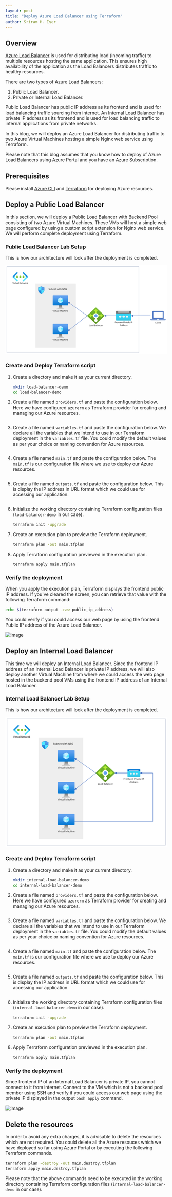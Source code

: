 ```yaml
---
layout: post
title: "Deploy Azure Load Balancer using Terraform"
author: Sriram H. Iyer
---
```


## Overview

[Azure Load Balancer](https://learn.microsoft.com/en-us/azure/load-balancer/load-balancer-overview) is used for distributing load (incoming traffic) to multiple resources hosting the same application. This ensures high availability of the application as the Load Balancers distributes traffic to healthy resources.

There are two types of Azure Load Balancers:
1. Public Load Balancer.
2. Private or Internal Load Balancer.

Public Load Balancer has public IP address as its frontend and is used for load balancing traffic sourcing from internet. An Internal Load Balancer has private IP address as its frontend and is used for load balancing traffic to internal applications from private networks.

In this blog, we will deploy an Azure Load Balancer for distributing traffic to two Azure Virtual Machines hosting a simple Nginx web service using Terraform.

Please note that this blog assumes that you know how to deploy of Azure Load Balancers using Azure Portal and you have an Azure Subscription.

## Prerequisites

Please install [Azure CLI](https://learn.microsoft.com/en-us/cli/azure/install-azure-cli) and [Terraform](https://developer.hashicorp.com/terraform/tutorials/aws-get-started/install-cli) for deploying Azure resources.

## Deploy a Public Load Balancer

In this section, we will deploy a Public Load Balancer with Backend Pool consisting of two Azure Virtual Machines. These VMs will host a simple web page configured by using a custom script extension for Nginx web service. We will perform complete deployment using Terraform.

### Public Load Balancer Lab Setup

This is how our architecture will look after the deployment is completed.

![Network Diagram](https://raw.githubusercontent.com/hisriram96/hisriram96.github.io/main/_pictures/azure-public-load-balancer-with-two-virtual-machines-network-diagram.png)

### Create and Deploy Terraform script

1. Create a directory and make it as your current directory.

   ```bash
   mkdir load-balancer-demo
   cd load-balancer-demo
   ```
   
2. Create a file named ```providers.tf``` and paste the configuration below. Here we have configured ```azurerm``` as Terraform provider for creating and managing our Azure resources.

   <pre id="code1"></pre>
   <script>
     fetch('https://raw.githubusercontent.com/hisriram96/hisriram96.github.io/main/_terraform-scripts/azure-public-load-balancer-lab/providers.tf')
       .then(response => response.text())
       .then(text => document.getElementById('code1').textContent = text);
   </script>

3. Create a file named ```variables.tf``` and paste the configuration below. We declare all the variables that we intend to use in our Terraform deployment in the ```variables.tf``` file. You could modify the default values as per your choice or naming convention for Azure resources.

   <pre id="code2"></pre>
   <script>
     fetch('https://raw.githubusercontent.com/hisriram96/hisriram96.github.io/main/_terraform-scripts/azure-public-load-balancer-lab/variables.tf')
       .then(response => response.text())
       .then(text => document.getElementById('code2').textContent = text);
   </script>

4. Create a file named ```main.tf``` and paste the configuration below. The ```main.tf``` is our configuration file where we use to deploy our Azure resources.

   <pre id="code3"></pre>
   <script>
     fetch('https://raw.githubusercontent.com/hisriram96/hisriram96.github.io/main/_terraform-scripts/azure-public-load-balancer-lab/main.tf')
       .then(response => response.text())
       .then(text => document.getElementById('code3').textContent = text);
   </script>

5. Create a file named ```outputs.tf``` and paste the configuration below. This is display the IP address in URL format which we could use for accessing our application.

   <pre id="code4"></pre>
   <script>
     fetch('https://raw.githubusercontent.com/hisriram96/hisriram96.github.io/main/_terraform-scripts/azure-public-load-balancer-lab/outputs.tf')
       .then(response => response.text())
       .then(text => document.getElementById('code4').textContent = text);
   </script>

6. Initialize the working directory containing Terraform configuration files (```load-balancer-demo``` in our case).

   ```bash
   terraform init -upgrade
   ```

7. Create an execution plan to preview the Terraform deployment.

   ```bash
   terraform plan -out main.tfplan
   ```

8. Apply Terraform configuration previewed in the execution plan.

   ```bash
   terraform apply main.tfplan
   ```

### Verify the deployment

When you apply the execution plan, Terraform displays the frontend public IP address. If you've cleared the screen, you can retrieve that value with the following Terraform command:

```bash
echo $(terraform output -raw public_ip_address)
```

You could verify if you could access our web page by using the frontend Public IP address of the Azure Load Balancer.

<img width="302" alt="image" src="https://github.com/hisriram96/blog/assets/56336513/f02b30f8-389f-4cd9-b4bb-f9717d1aaeb3">

## Deploy an Internal Load Balancer

This time we will deploy an Internal Load Balancer. Since the frontend IP address of an Internal Load Balancer is private IP address, we will also deploy another Virtual Machine from where we could access the web page hosted in the backend pool VMs using the frontend IP address of an Internal Load Balancer.

### Internal Load Balancer Lab Setup

This is how our architecture will look after the deployment is completed.

![Network Diagram](https://raw.githubusercontent.com/hisriram96/hisriram96.github.io/main/_pictures/azure-internal-load-balancer-with-two-virtual-machines-network-diagram.png)

### Create and Deploy Terraform script

1. Create a directory and make it as your current directory.

   ```bash
   mkdir internal-load-balancer-demo
   cd internal-load-balancer-demo
   ```
   
2. Create a file named ```providers.tf``` and paste the configuration below. Here we have configured ```azurerm``` as Terraform provider for creating and managing our Azure resources.

   <pre id="code5"></pre>
   <script>
     fetch('https://raw.githubusercontent.com/hisriram96/hisriram96.github.io/main/_terraform-scripts/azure_internal-load-balancer-lab/providers.tf')
       .then(response => response.text())
       .then(text => document.getElementById('code5').textContent = text);
   </script>

3. Create a file named ```variables.tf``` and paste the configuration below. We declare all the variables that we intend to use in our Terraform deployment in the ```variables.tf``` file. You could modify the default values as per your choice or naming convention for Azure resources.

   <pre id="code6"></pre>
   <script>
     fetch('https://raw.githubusercontent.com/hisriram96/hisriram96.github.io/main/_terraform-scripts/azure_internal-load-balancer-lab/variables.tf')
       .then(response => response.text())
       .then(text => document.getElementById('code6').textContent = text);
   </script>

4. Create a file named ```main.tf``` and paste the configuration below. The ```main.tf``` is our configuration file where we use to deploy our Azure resources.

   <pre id="code7"></pre>
   <script>
     fetch('https://raw.githubusercontent.com/hisriram96/hisriram96.github.io/main/_terraform-scripts/azure_internal-load-balancer-lab/main.tf')
       .then(response => response.text())
       .then(text => document.getElementById('code7').textContent = text);
   </script>

5. Create a file named ```outputs.tf``` and paste the configuration below. This is display the IP address in URL format which we could use for accessing our application.

   <pre id="code8"></pre>
   <script>
     fetch('https://raw.githubusercontent.com/hisriram96/hisriram96.github.io/main/_terraform-scripts/azure_internal-load-balancer-lab/outputs.tf')
       .then(response => response.text())
       .then(text => document.getElementById('code8').textContent = text);
   </script>

6. Initialize the working directory containing Terraform configuration files (```internal-load-balancer-demo``` in our case).

   ```bash
   terraform init -upgrade
   ```

7. Create an execution plan to preview the Terraform deployment.

   ```bash
   terraform plan -out main.tfplan
   ```

8. Apply Terraform configuration previewed in the execution plan.

   ```bash
   terraform apply main.tfplan
   ```

### Verify the deployment

Since frontend IP of an Internal Load Balancer is private IP, you cannot connect to it from internet. Connect to the VM which is not a backend pool member using SSH and verify if you could access our web page using the private IP displayed in the output ```bash apply``` command.

<img width="269" alt="image" src="https://github.com/hisriram96/blog/assets/56336513/e401b140-a8ce-4064-a096-bf6b8ea0ce2e">

## Delete the resources

In order to avoid any extra charges, it is advisable to delete the resources which are not required. You could delete all the Azure resouces which we have deployed so far using Azure Portal or by executing the following Terraform commands.

```bash
terraform plan -destroy -out main.destroy.tfplan
terraform apply main.destroy.tfplan
```

Please note that the above commands need to be executed in the working directory containing Terraform configuration files (```internal-load-balancer-demo``` in our case).

<link rel="alternate" type="application/rss+xml"  href="{{ site.url }}/feed.xml" title="{{ site.title }}">

